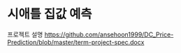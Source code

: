 # 시애틀 집값 예측

프로젝트 설명
https://github.com/ansehoon1999/DC_Price-Prediction/blob/master/term-project-spec.docx
